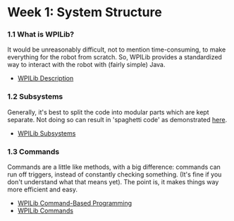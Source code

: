 # Week 1: System Structure

### 1.1 What is WPILib?

It would be unreasonably difficult, not to mention time-consuming, to make everything for the robot from scratch. So, WPILib provides a standardized way to interact with the robot with (fairly simple) Java.

- [WPILib Description](https://docs.wpilib.org/en/stable/docs/software/what-is-wpilib.html)

### 1.2 Subsystems

Generally, it's best to split the code into modular parts which are kept separate. Not doing so can result in 'spaghetti code' as demonstrated [here](https://www.youtube.com/watch?v=k238XpMMn38).

- [WPILib Subsystems](https://docs.wpilib.org/en/stable/docs/software/commandbased/subsystems.html)

### 1.3 Commands

Commands are a little like methods, with a big difference: commands can run off triggers, instead of constantly checking something. (It's fine if you don't understand what that means yet). The point is, it makes things way more efficient and easy.

- [WPILib Command-Based Programming](https://docs.wpilib.org/en/stable/docs/software/commandbased/what-is-command-based.html)
- [WPILib Commands](https://docs.wpilib.org/en/stable/docs/software/commandbased/commands.html)
